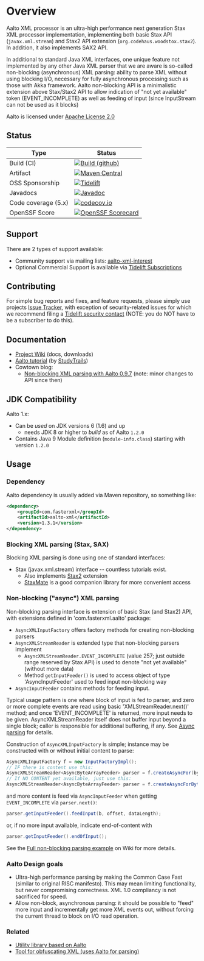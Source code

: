 # Overview

Aalto XML processor is an ultra-high performance next generation Stax XML processor implementation, implementing both
basic Stax API (`javax.xml.stream`) and Stax2 API extension (`org.codehaus.woodstox.stax2`).
In addition, it also implements SAX2 API.

In additional to standard Java XML interfaces, one unique feature not implemented by any other Java XML parser
that we are aware is so-called non-blocking (asynchronous) XML parsing: ability to parse XML without using
blocking I/O, necessary for fully asynchronous processing such as those with Akka framework.
Aalto non-blocking API is a minimalistic extension above Stax/Stax2 API to allow indication of "not yet available" token (EVENT_INCOMPLETE) as well as feeding of input (since InputStream can not be used as it blocks)

Aalto is licensed under [Apache License 2.0](http://www.apache.org/licenses/LICENSE-2.0.txt)

## Status

| Type | Status |
| ---- | ------ |
| Build (CI) | [![Build (github)](https://github.com/FasterXML/aalto-xml/actions/workflows/main.yml/badge.svg)](https://github.com/FasterXML/aalto-xml/actions/workflows/main.yml) |
| Artifact |  [![Maven Central](https://maven-badges.herokuapp.com/maven-central/com.fasterxml/aalto-xml/badge.svg)](https://maven-badges.herokuapp.com/maven-central/com.fasterxml/aalto-xml/) |
| OSS Sponsorship | [![Tidelift](https://tidelift.com/badges/package/maven/com.fasterxml:aalto-xml)](https://tidelift.com/subscription/pkg/maven-com-fasterxml-aalto-xml?utm_source=maven-com-fasterxml-aalto-xml&utm_medium=referral&utm_campaign=readme) |
| Javadocs | [![Javadoc](https://javadoc.io/badge/com.fasterxml/aalto-xml.svg)](http://www.javadoc.io/doc/com.fasterxml/aalto-xml)
| Code coverage (5.x) | [![codecov.io](https://codecov.io/github/FasterXML/aalto-xml/coverage.svg?branch=master)](https://codecov.io/github/FasterXML/aalto-xml?branch=master) |
| OpenSSF Score | [![OpenSSF  Scorecard](https://api.securityscorecards.dev/projects/github.com/FasterXML/aalto-xml/badge)](https://securityscorecards.dev/viewer/?uri=github.com/FasterXML/aalto-xml) |

## Support

There are 2 types of support available:

* Community support via mailing lists: [aalto-xml-interest](aalto-xml-interest@yahoogroups.com)
* Optional Commercial Support is available via [Tidelift Subscriptions](https://tidelift.com/subscription/pkg/maven-com-fasterxml-aalto-xml?utm_source=maven-com-fasterxml-aalto-xml&utm_medium=referral&utm_campaign=readme)

## Contributing

For simple bug reports and fixes, and feature requests, please simply use projects
[Issue Tracker](../../issues), with exception of security-related issues for which
we recommend filing a
[Tidelift security contact](https://tidelift.com/security) (NOTE: you do NOT have to be
a subscriber to do this).

## Documentation

* [Project Wiki](https://github.com/FasterXML/aalto-xml/wiki) (docs, downloads)
* [Aalto tutorial](https://www.studytrails.com/2016/09/12/java-xml-aalto-introduction/) (by [StudyTrails](http://www.studytrails.com))
* Cowtown blog:
    * [Non-blocking XML parsing with Aalto 0.9.7](http://www.cowtowncoder.com/blog/archives/2011/03/entry_451.html) (note: minor changes to API since then)

## JDK Compatibility

Aalto 1.x:

* Can be _used_ on JDK versions 6 (1.6) and up
    * needs JDK 8 or higher to _build_ as of Aalto `1.2.0`
* Contains Java 9 Module definition (`module-info.class`) starting with version `1.2.0`

## Usage

### Dependency

Aalto dependency is usually added via Maven repository, so something like:

```xml
<dependency>
    <groupId>com.fasterxml</groupId>
    <artifactId>aalto-xml</artifactId>
    <version>1.3.1</version>
</dependency>
```

### Blocking XML parsing (Stax, SAX)

Blocking XML parsing is done using one of standard interfaces:

* Stax (javax.xml.stream) interface -- countless tutorials exist.
    * Also implements [Stax2](../../../stax2-api)  extension
    * [StaxMate](../../../StaxMate) is a good companion library for more convenient access

### Non-blocking ("async") XML parsing

Non-blocking parsing interface is extension of basic Stax (and Stax2) API, with extensions defined in 'com.fasterxml.aalto' package:

* `AsyncXMLInputFactory` offers factory methods for creating non-blocking parsers
* `AsyncXMLStreamReader` is extended type that non-blocking parsers implement
    * `AsyncXMLStreamReader.EVENT_INCOMPLETE` (value 257; just outside range reserved by Stax API) is used to denote "not yet available" (without more data)
    * Method `getInputFeeder()` is used to access object of type 'AsyncInputFeeder' used to feed input non-blocking way
* `AsyncInputFeeder` contains methods for feeding input.

Typical usage pattern is one where block of input is fed to parser, and zero or more complete events are read using basic 'XMLStreamReader.next()' method; and once 'EVENT_INCOMPLETE' is returned, more input needs to be given. AsyncXMLStreamReader itself does not buffer input beyond a single block; caller is responsible for additional buffering, if any.
See [Async parsing](Code-sample:-Async-parsing) for details.

Construction of `AsyncXMLInputFactory` is simple; instance may be constructed with or without initial content to parse:

```java
AsyncXMLInputFactory f = new InputFactoryImpl();
// IF there is content use this:
AsyncXMLStreamReader<AsyncByteArrayFeeder> parser = f.createAsyncFor(byteArray);
// If NO CONTENT yet available, just use this:
AsyncXMLStreamReader<AsyncByteArrayFeeder> parser = f.createAsyncForByteArray();
```

and more content is feed via `AsyncInputFeeder` when getting `EVENT_INCOMPLETE` via `parser.next()`:

```java
parser.getInputFeeder().feedInput(b, offset, dataLength);
```

or, if no more input available, indicate end-of-content with

```java
parser.getInputFeeder().endOfInput();
```

See the [Full non-blocking parsing example](../../wiki/Code-sample:-Async-parsing) on Wiki for more details.

### Aalto Design goals

* Ultra-high performance parsing by making the Common Case Fast (similar to original RISC manifesto). This may mean limiting functionality, but never compromising correctness. XML 1.0 compliancy is not sacrificed for speed.
* Allow non-block, asynchronous parsing: it should be possible to "feed" more input and incrementally get more XML events out, without forcing the current thread to block on I/O read operation. 

### Related

* [Utility library based on Aalto](https://github.com/skjolber/async-stax-utils)
* [Tool for obfuscating XML (uses Aalto for parsing)](https://github.com/adamretter/duplicitous)
